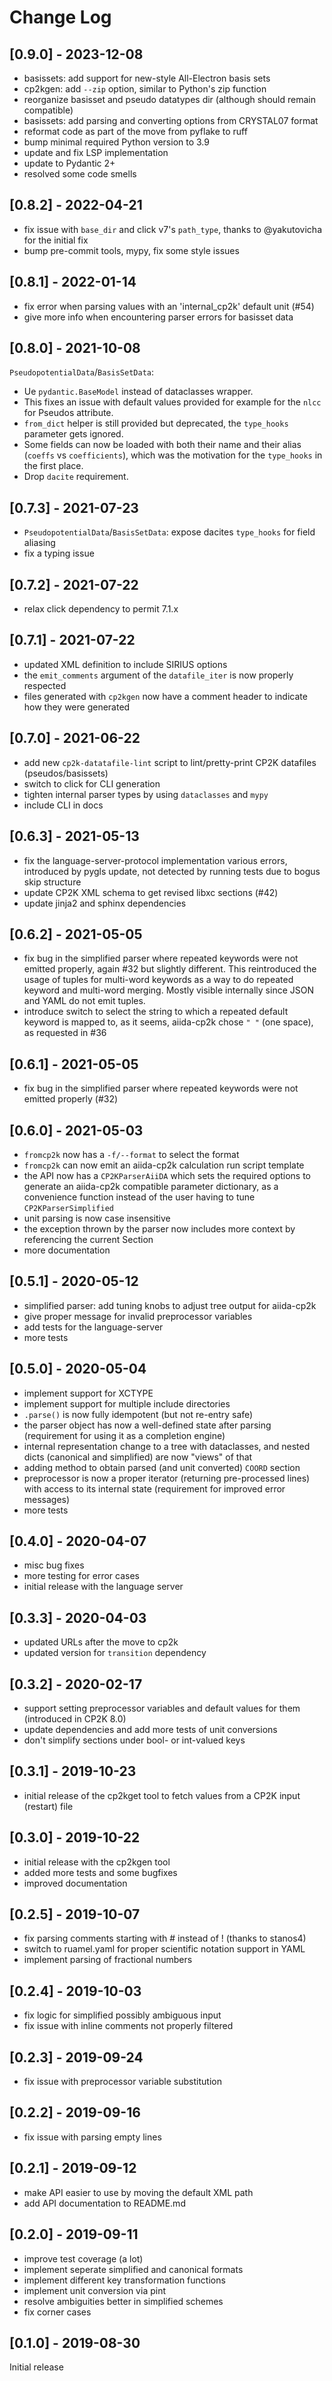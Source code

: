 # Change Log

## [0.9.0] - 2023-12-08

* basissets: add support for new-style All-Electron basis sets
* cp2kgen: add `--zip` option, similar to Python's zip function
* reorganize basisset and pseudo datatypes dir (although should remain compatible)
* basissets: add parsing and converting options from CRYSTAL07 format
* reformat code as part of the move from pyflake to ruff
* bump minimal required Python version to 3.9
* update and fix LSP implementation
* update to Pydantic 2+
* resolved some code smells 

## [0.8.2] - 2022-04-21

* fix issue with `base_dir` and click v7's `path_type`, thanks to @yakutovicha for the initial fix
* bump pre-commit tools, mypy, fix some style issues

## [0.8.1] - 2022-01-14

* fix error when parsing values with an 'internal_cp2k' default unit (#54)
* give more info when encountering parser errors for basisset data

## [0.8.0] - 2021-10-08

`PseudopotentialData`/`BasisSetData`:

* Ue `pydantic.BaseModel` instead of dataclasses wrapper.
* This fixes an issue with default values provided for example for the `nlcc` for Pseudos attribute.
* `from_dict` helper is still provided but deprecated, the `type_hooks` parameter gets ignored.
* Some fields can now be loaded with both their name and their alias (`coeffs` vs `coefficients`),
  which was the motivation for the `type_hooks` in the first place.
* Drop `dacite` requirement.

## [0.7.3] - 2021-07-23

* `PseudopotentialData`/`BasisSetData`: expose dacites `type_hooks` for field aliasing
* fix a typing issue

## [0.7.2] - 2021-07-22

* relax click dependency to permit 7.1.x

## [0.7.1] - 2021-07-22

* updated XML definition to include SIRIUS options
* the `emit_comments` argument of the `datafile_iter` is now properly respected
* files generated with `cp2kgen` now have a comment header to indicate
  how they were generated

## [0.7.0] - 2021-06-22

* add new `cp2k-datatafile-lint` script to lint/pretty-print CP2K datafiles (pseudos/basissets)
* switch to click for CLI generation
* tighten internal parser types by using `dataclasses` and `mypy`
* include CLI in docs

## [0.6.3] - 2021-05-13

* fix the language-server-protocol implementation
  various errors, introduced by pygls update, not detected by running tests due to bogus skip structure
* update CP2K XML schema to get revised libxc sections (#42)
* update jinja2 and sphinx dependencies

## [0.6.2] - 2021-05-05

* fix bug in the simplified parser where repeated keywords were not emitted properly,
  again #32 but slightly different. This reintroduced the usage of tuples for
  multi-word keywords as a way to do repeated keyword and multi-word merging.
  Mostly visible internally since JSON and YAML do not emit tuples.
* introduce switch to select the string to which a repeated default keyword is mapped to,
  as it seems, aiida-cp2k chose `" "` (one space), as requested in #36

## [0.6.1] - 2021-05-05

* fix bug in the simplified parser where repeated keywords were not emitted properly (#32)

## [0.6.0] - 2021-05-03

* `fromcp2k` now has a `-f/--format` to select the format
* `fromcp2k` can now emit an aiida-cp2k calculation run script template
* the API now has a `CP2KParserAiiDA` which sets the required options
  to generate an aiida-cp2k compatible parameter dictionary, as a convenience
  function instead of the user having to tune `CP2KParserSimplified`
* unit parsing is now case insensitive
* the exception thrown by the parser now includes more context by
  referencing the current Section
* more documentation

## [0.5.1] - 2020-05-12

* simplified parser: add tuning knobs to adjust tree output for aiida-cp2k
* give proper message for invalid preprocessor variables
* add tests for the language-server
* more tests

## [0.5.0] - 2020-05-04

* implement support for XCTYPE
* implement support for multiple include directories
* `.parse()` is now fully idempotent (but not re-entry safe)
* the parser object has now a well-defined state after parsing
  (requirement for using it as a completion engine)
* internal representation change to a tree with dataclasses,
  and nested dicts (canonical and simplified) are now "views" of that
* adding method to obtain parsed (and unit converted) `COORD` section
* preprocessor is now a proper iterator (returning pre-processed lines)
  with access to its internal state (requirement for improved error messages)
* more tests

## [0.4.0] - 2020-04-07

* misc bug fixes
* more testing for error cases
* initial release with the language server

## [0.3.3] - 2020-04-03

* updated URLs after the move to cp2k
* updated version for `transition` dependency

## [0.3.2] - 2020-02-17

* support setting preprocessor variables and default values for them (introduced in CP2K 8.0)
* update dependencies and add more tests of unit conversions
* don't simplify sections under bool- or int-valued keys

## [0.3.1] - 2019-10-23

* initial release of the cp2kget tool to fetch values from a CP2K input (restart) file

## [0.3.0] - 2019-10-22

* initial release with the cp2kgen tool
* added more tests and some bugfixes
* improved documentation

## [0.2.5] - 2019-10-07

* fix parsing comments starting with # instead of ! (thanks to stanos4)
* switch to ruamel.yaml for proper scientific notation support in YAML
* implement parsing of fractional numbers

## [0.2.4] - 2019-10-03

* fix logic for simplified possibly ambiguous input
* fix issue with inline comments not properly filtered

## [0.2.3] - 2019-09-24

* fix issue with preprocessor variable substitution

## [0.2.2] - 2019-09-16

* fix issue with parsing empty lines

## [0.2.1] - 2019-09-12

* make API easier to use by moving the default XML path
* add API documentation to README.md

## [0.2.0] - 2019-09-11

* improve test coverage (a lot)
* implement seperate simplified and canonical formats
* implement different key transformation functions
* implement unit conversion via pint
* resolve ambiguities better in simplified schemes
* fix corner cases

## [0.1.0] - 2019-08-30

Initial release
